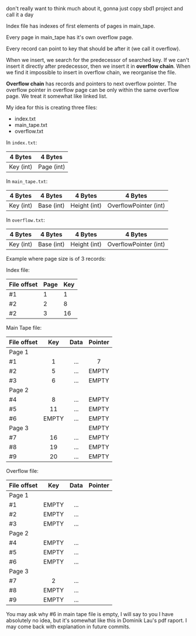 don't really want to think much about it, gonna just copy sbd1 project
and call it a day

Index file has indexes of first elements of pages in main_tape.

Every page in main_tape has it's own overflow page.

Every record can point to key that should be after it
(we call it overflow).

When we insert, we search for the predecessor of searched key.
If we can't insert it directly after predecessor, then we insert it in **overflow chain**.
When we find it impossible to insert in overflow chain, we reorganise the file.

**Overflow chain** has records and pointers to next overflow pointer. The overflow pointer in overflow page can be only within the same overflow page. We treat it somewhat like linked list.


My idea for this is creating three files:
- index.txt
- main_tape.txt
- overflow.txt

In `index.txt`:

| 4 Bytes | 4 Bytes |
| :-: | :-: |
| Key (int) | Page (int) |

In `main_tape.txt`:

| 4 Bytes | 4 Bytes | 4 Bytes | 4 Bytes |
| :-: | :-: | :-: | :-: |
| Key (int) | Base (int) | Height (int) | OverflowPointer (int) |

In `overflow.txt`:

| 4 Bytes | 4 Bytes | 4 Bytes | 4 Bytes |
| :-: | :-: | :-: | :-: |
| Key (int) | Base (int) | Height (int) | OverflowPointer (int) |

Example where page size is of 3 records:

Index file:

| File offset | Page | Key |
|-------------|------|-----|
| #1          | 1    | 1   |
| #2          | 2    | 8   |
| #2          | 3    | 16   |


Main Tape file:

| File offset | Key | Data | Pointer |
|-------------|:---:|:----:|:-------:|
| Page 1      |     |      |         |
| #1           |  1  |  ... |   7      |
| #2           |  5  |  ... |  EMPTY       |
| #3           |  6  |  ... |    EMPTY     |
| Page 2      |     |      |         |
| #4           | 8   | ...  |  EMPTY       |
| #5           | 11  | ...  |   EMPTY      |
| #6           | EMPTY  | ...  |    EMPTY     |
| Page 3      |     |      |  EMPTY       |
| #7           | 16   | ...  |    EMPTY     |
| #8           | 19  | ...  |  EMPTY       |
| #9           | 20  | ...  |    EMPTY     |

Overflow file:

| File offset | Key | Data | Pointer |
|-------------|:---:|:----:|:-------:|
| Page 1      |     |      |         |
| #1           |  EMPTY  |  ... |         |
| #2           |  EMPTY  |  ... |         |
| #3           |  EMPTY  |  ... |         |
| Page 2      |     |      |         |
| #4           | EMPTY   | ...  |         |
| #5           | EMPTY  | ...  |         |
| #6           | EMPTY  | ...  |         |
| Page 3      |     |      |         |
| #7           | 2   | ...  |         |
| #8           | EMPTY  | ...  |         |
| #9           | EMPTY  | ...  |         |

You may ask why #6 in main tape file is empty, 
I will say to you I have absolutely no idea,
but it's somewhat like this in Dominik Lau's pdf raport.
I may come back with explanation in future commits.